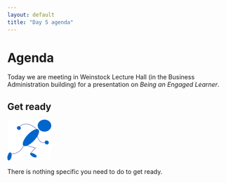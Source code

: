 ```yaml
---
layout: default
title: "Day 5 agenda"
---
```


# Agenda

Today we are meeting in Weinstock Lecture Hall (in the Business Administration building) for a presentation on *Being an Engaged Learner*.

## Get ready

<img class="parimg" alt="Get ready" src="img/getready.png">

There is nothing specific you need to do to get ready.

<div style="clear: both;"></div>
